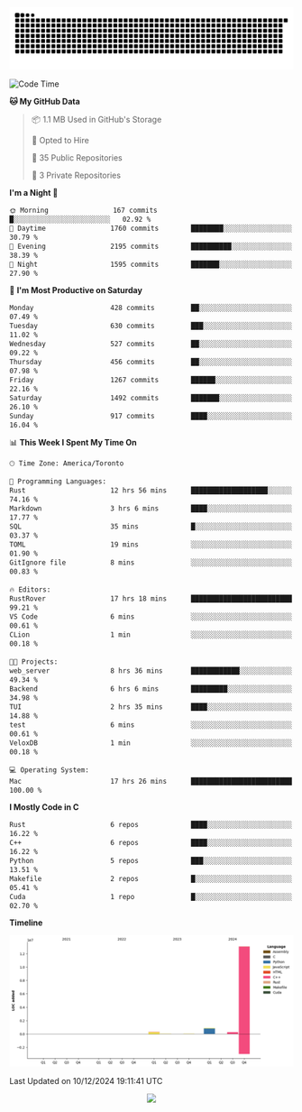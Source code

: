 <picture>
  <source media="(prefers-color-scheme: dark)" srcset="https://raw.githubusercontent.com/kkli08/kkli08/output/github-contribution-grid-snake-dark.svg">
  <source media="(prefers-color-scheme: light)" srcset="https://raw.githubusercontent.com/kkli08/kkli08/output/github-contribution-grid-snake.svg">
  <img alt="github contribution grid snake animation" src="https://raw.githubusercontent.com/kkli08/kkli08/output/github-contribution-grid-snake.svg">
</picture>


<!--START_SECTION:waka-->
![Code Time](http://img.shields.io/badge/Code%20Time-116%20hrs%2015%20mins-blue)

**🐱 My GitHub Data** 

> 📦 1.1 MB Used in GitHub's Storage 
 > 
> 💼 Opted to Hire
 > 
> 📜 35 Public Repositories 
 > 
> 🔑 3 Private Repositories 
 > 
**I'm a Night 🦉** 

```text
🌞 Morning                167 commits         █░░░░░░░░░░░░░░░░░░░░░░░░   02.92 % 
🌆 Daytime                1760 commits        ████████░░░░░░░░░░░░░░░░░   30.79 % 
🌃 Evening                2195 commits        ██████████░░░░░░░░░░░░░░░   38.39 % 
🌙 Night                  1595 commits        ███████░░░░░░░░░░░░░░░░░░   27.90 % 
```
📅 **I'm Most Productive on Saturday** 

```text
Monday                   428 commits         ██░░░░░░░░░░░░░░░░░░░░░░░   07.49 % 
Tuesday                  630 commits         ███░░░░░░░░░░░░░░░░░░░░░░   11.02 % 
Wednesday                527 commits         ██░░░░░░░░░░░░░░░░░░░░░░░   09.22 % 
Thursday                 456 commits         ██░░░░░░░░░░░░░░░░░░░░░░░   07.98 % 
Friday                   1267 commits        ██████░░░░░░░░░░░░░░░░░░░   22.16 % 
Saturday                 1492 commits        ███████░░░░░░░░░░░░░░░░░░   26.10 % 
Sunday                   917 commits         ████░░░░░░░░░░░░░░░░░░░░░   16.04 % 
```


📊 **This Week I Spent My Time On** 

```text
🕑︎ Time Zone: America/Toronto

💬 Programming Languages: 
Rust                     12 hrs 56 mins      ███████████████████░░░░░░   74.16 % 
Markdown                 3 hrs 6 mins        ████░░░░░░░░░░░░░░░░░░░░░   17.77 % 
SQL                      35 mins             █░░░░░░░░░░░░░░░░░░░░░░░░   03.37 % 
TOML                     19 mins             ░░░░░░░░░░░░░░░░░░░░░░░░░   01.90 % 
GitIgnore file           8 mins              ░░░░░░░░░░░░░░░░░░░░░░░░░   00.83 % 

🔥 Editors: 
RustRover                17 hrs 18 mins      █████████████████████████   99.21 % 
VS Code                  6 mins              ░░░░░░░░░░░░░░░░░░░░░░░░░   00.61 % 
CLion                    1 min               ░░░░░░░░░░░░░░░░░░░░░░░░░   00.18 % 

🐱‍💻 Projects: 
web_server               8 hrs 36 mins       ████████████░░░░░░░░░░░░░   49.34 % 
Backend                  6 hrs 6 mins        █████████░░░░░░░░░░░░░░░░   34.98 % 
TUI                      2 hrs 35 mins       ████░░░░░░░░░░░░░░░░░░░░░   14.88 % 
test                     6 mins              ░░░░░░░░░░░░░░░░░░░░░░░░░   00.61 % 
VeloxDB                  1 min               ░░░░░░░░░░░░░░░░░░░░░░░░░   00.18 % 

💻 Operating System: 
Mac                      17 hrs 26 mins      █████████████████████████   100.00 % 
```

**I Mostly Code in C** 

```text
Rust                     6 repos             ████░░░░░░░░░░░░░░░░░░░░░   16.22 % 
C++                      6 repos             ████░░░░░░░░░░░░░░░░░░░░░   16.22 % 
Python                   5 repos             ███░░░░░░░░░░░░░░░░░░░░░░   13.51 % 
Makefile                 2 repos             █░░░░░░░░░░░░░░░░░░░░░░░░   05.41 % 
Cuda                     1 repo              █░░░░░░░░░░░░░░░░░░░░░░░░   02.70 % 
```



**Timeline**

![Lines of Code chart](https://raw.githubusercontent.com/kkli08/kkli08/main/assets/bar_graph.png)


 Last Updated on 10/12/2024 19:11:41 UTC
<!--END_SECTION:waka-->


<div align="center">
    <img  src="https://github-readme-streak-stats.herokuapp.com/?user=kkli08&theme=cobalt" />
</div>

<br/>
<br/>
<br/>
